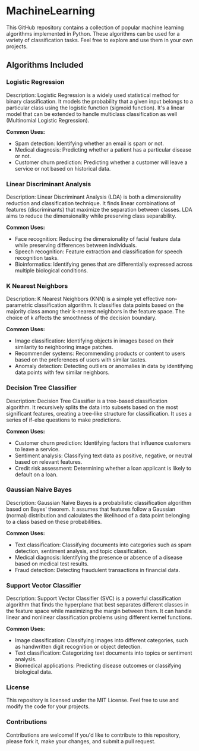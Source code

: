 # MachineLearning

This GitHub repository contains a collection of popular machine learning algorithms implemented in Python. These algorithms can be used for a variety of classification tasks. Feel free to explore and use them in your own projects.

## Algorithms Included

### Logistic Regression
Description:  Logistic Regression is a widely used statistical method for binary classification. It models the probability that a given input belongs to a particular class using the logistic function (sigmoid function). It's a linear model that can be extended to handle multiclass classification as well (Multinomial Logistic Regression).

**Common Uses:**

- Spam detection: Identifying whether an email is spam or not.
- Medical diagnosis: Predicting whether a patient has a particular disease or not.
- Customer churn prediction: Predicting whether a customer will leave a service or not based on historical data.


### Linear Discriminant Analysis
Description: Linear Discriminant Analysis (LDA) is both a dimensionality reduction and classification technique. It finds linear combinations of features (discriminants) that maximize the separation between classes. LDA aims to reduce the dimensionality while preserving class separability.

**Common Uses:**

- Face recognition: Reducing the dimensionality of facial feature data while preserving differences between individuals.
- Speech recognition: Feature extraction and classification for speech recognition tasks.
- Bioinformatics: Identifying genes that are differentially expressed across multiple biological conditions.

### K Nearest Neighbors
Description: K Nearest Neighbors (KNN) is a simple yet effective non-parametric classification algorithm. It classifies data points based on the majority class among their k-nearest neighbors in the feature space. The choice of k affects the smoothness of the decision boundary.

**Common Uses:**

- Image classification: Identifying objects in images based on their similarity to neighboring image patches.
- Recommender systems: Recommending products or content to users based on the preferences of users with similar tastes.
- Anomaly detection: Detecting outliers or anomalies in data by identifying data points with few similar neighbors.

### Decision Tree Classifier
Description: Decision Tree Classifier is a tree-based classification algorithm. It recursively splits the data into subsets based on the most significant features, creating a tree-like structure for classification. It uses a series of if-else questions to make predictions.

**Common Uses:**

- Customer churn prediction: Identifying factors that influence customers to leave a service.
- Sentiment analysis: Classifying text data as positive, negative, or neutral based on relevant features.
- Credit risk assessment: Determining whether a loan applicant is likely to default on a loan.

### Gaussian Naive Bayes
Description: Gaussian Naive Bayes is a probabilistic classification algorithm based on Bayes' theorem. It assumes that features follow a Gaussian (normal) distribution and calculates the likelihood of a data point belonging to a class based on these probabilities.

**Common Uses:**

- Text classification: Classifying documents into categories such as spam detection, sentiment analysis, and topic classification.
- Medical diagnosis: Identifying the presence or absence of a disease based on medical test results.
- Fraud detection: Detecting fraudulent transactions in financial data.

### Support Vector Classifier
Description: Support Vector Classifier (SVC) is a powerful classification algorithm that finds the hyperplane that best separates different classes in the feature space while maximizing the margin between them. It can handle linear and nonlinear classification problems using different kernel functions.

**Common Uses:**

- Image classification: Classifying images into different categories, such as handwritten digit recognition or object detection.
- Text classification: Categorizing text documents into topics or sentiment analysis.
- Biomedical applications: Predicting disease outcomes or classifying biological data.

### License
This repository is licensed under the MIT License. Feel free to use and modify the code for your projects.

### Contributions
Contributions are welcome! If you'd like to contribute to this repository, please fork it, make your changes, and submit a pull request.
